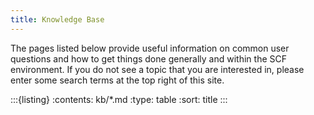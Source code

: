 ```yaml
---
title: Knowledge Base
---
```


The pages listed below provide useful information on common user questions and
how to get things done generally and within the SCF environment. If you do not
see a topic that you are interested in, please enter some search terms
at the top right of this site.

:::{listing}
:contents: kb/*.md
:type: table
:sort: title
:::

